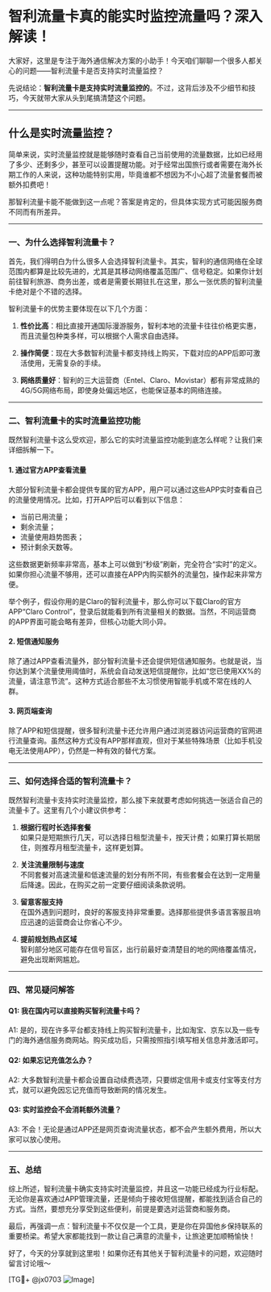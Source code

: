 # 智利流量卡真的能实时监控流量吗？深入解读！

大家好，这里是专注于海外通信解决方案的小助手！今天咱们聊聊一个很多人都关心的问题——智利流量卡是否支持实时流量监控？

先说结论：**智利流量卡是支持实时流量监控的**。不过，这背后涉及不少细节和技巧，今天就带大家从头到尾搞清楚这个问题。

---

## 什么是实时流量监控？

简单来说，实时流量监控就是能够随时查看自己当前使用的流量数据，比如已经用了多少、还剩多少，甚至可以设置提醒功能。对于经常出国旅行或者需要在海外长期工作的人来说，这种功能特别实用，毕竟谁都不想因为不小心超了流量套餐而被额外扣费吧！

那智利流量卡能不能做到这一点呢？答案是肯定的，但具体实现方式可能因服务商不同而有所差异。

---

### **一、为什么选择智利流量卡？**

首先，我们得明白为什么很多人会选择智利流量卡。其实，智利的通信网络在全球范围内都算是比较先进的，尤其是其移动网络覆盖范围广、信号稳定。如果你计划前往智利旅游、商务出差，或者是需要长期驻扎在这里，那么一张优质的智利流量卡绝对是个不错的选择。

智利流量卡的优势主要体现在以下几个方面：

1. **性价比高**：相比直接开通国际漫游服务，智利本地的流量卡往往价格更实惠，而且流量包种类多样，可以根据个人需求自由选择。
   
2. **操作简便**：现在大多数智利流量卡都支持线上购买，下载对应的APP后即可激活使用，无需复杂的手续。

3. **网络质量好**：智利的三大运营商（Entel、Claro、Movistar）都有非常成熟的4G/5G网络布局，即使身处偏远地区，也能保证基本的网络连接。

---

### **二、智利流量卡的实时流量监控功能**

既然智利流量卡这么受欢迎，那么它的实时流量监控功能到底怎么样呢？让我们来详细拆解一下。

#### 1. **通过官方APP查看流量**
大部分智利流量卡都会提供专属的官方APP，用户可以通过这些APP实时查看自己的流量使用情况。比如，打开APP后可以看到以下信息：
   - 当前已用流量；
   - 剩余流量；
   - 流量使用趋势图表；
   - 预计剩余天数等。

这些数据更新频率非常高，基本上可以做到“秒级”刷新，完全符合“实时”的定义。如果你担心流量不够用，还可以直接在APP内购买额外的流量包，操作起来非常方便。

举个例子，假设你用的是Claro的智利流量卡，那么你可以下载Claro的官方APP“Claro Control”，登录后就能看到所有流量相关的数据。当然，不同运营商的APP界面可能会略有差异，但核心功能大同小异。

#### 2. **短信通知服务**
除了通过APP查看流量外，部分智利流量卡还会提供短信通知服务。也就是说，当你达到某个流量使用阈值时，系统会自动发送短信提醒你，比如“您已使用XX%的流量，请注意节流”。这种方式适合那些不太习惯使用智能手机或不常在线的人群。

#### 3. **网页端查询**
除了APP和短信提醒，很多智利流量卡还允许用户通过浏览器访问运营商的官网进行流量查询。虽然这种方式没有APP那样直观，但对于某些特殊场景（比如手机没电无法使用APP），仍然是一种有效的替代方案。

---

### **三、如何选择合适的智利流量卡？**

既然智利流量卡支持实时流量监控，那么接下来就要考虑如何挑选一张适合自己的流量卡了。这里有几个小建议供参考：

1. **根据行程时长选择套餐**  
   如果只是短期旅行几天，可以选择日租型流量卡，按天计费；如果打算长期居住，则推荐月租型流量卡，这样更划算。

2. **关注流量限制与速度**  
   不同套餐对高速流量和低速流量的划分有所不同，有些套餐会在达到一定用量后降速。因此，在购买之前一定要仔细阅读条款说明。

3. **留意客服支持**  
   在国外遇到问题时，良好的客服支持非常重要。选择那些提供多语言客服且响应迅速的运营商会让你省心不少。

4. **提前规划热点区域**  
   智利部分地区可能存在信号盲区，出行前最好查清楚目的地的网络覆盖情况，避免出现断网尴尬。

---

### **四、常见疑问解答**

#### Q1: 我在国内可以直接购买智利流量卡吗？
A1: 是的，现在许多平台都支持线上购买智利流量卡，比如淘宝、京东以及一些专门的海外通信服务商网站。购买成功后，只需按照指引填写相关信息并激活即可。

#### Q2: 如果忘记充值怎么办？
A2: 大多数智利流量卡都会设置自动续费选项，只要绑定信用卡或支付宝等支付方式，就可以避免因忘记充值而导致断网的情况发生。

#### Q3: 实时监控会不会消耗额外流量？
A3: 不会！无论是通过APP还是网页查询流量状态，都不会产生额外费用，所以大家可以放心使用。

---

### **五、总结**

综上所述，智利流量卡确实支持实时流量监控，并且这一功能已经成为行业标配。无论你是喜欢通过APP管理流量，还是倾向于接收短信提醒，都能找到适合自己的方式。当然，要想充分享受到这些便利，前提是要选对运营商和服务商。

最后，再强调一点：智利流量卡不仅仅是一个工具，更是你在异国他乡保持联系的重要桥梁。希望大家都能找到一款让自己满意的流量卡，让旅途更加顺畅愉快！

好了，今天的分享就到这里啦！如果你还有其他关于智利流量卡的问题，欢迎随时留言讨论哦～

[TG💪+ @jx0703 ![Image](https://github.com/user-attachments/assets/dbca1d08-cadb-493c-b0ec-ad6f7a83f270)]
